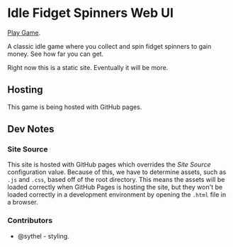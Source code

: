 # Idle Fidget Spinners Web UI

[Play Game](https://andrew-boutin.github.io/idle-fidget-spinners-web-ui/).

A classic idle game where you collect and spin fidget spinners to gain money. See how far you can get.

Right now this is a static site. Eventually it will be more.

## Hosting

This game is being hosted with GitHub pages.

## Dev Notes

### Site Source
This site is hosted with GitHub pages which overrides the *Site Source* configuration value.
Because of this, we have to determine assets, such as `.js` and `.css`, based off of the root directory.
This means the assets will be loaded correctly when GitHub Pages is hosting the site, but they
won't be loaded correctly in a development environment by opening the `.html` file in a browser.

### Contributors

- @sythel - styling.

